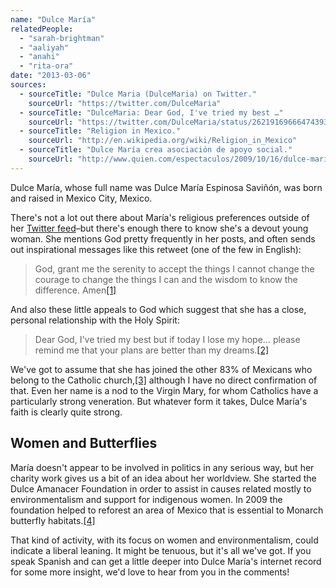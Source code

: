 ```yaml
---
name: "Dulce María"
relatedPeople:
  - "sarah-brightman"
  - "aaliyah"
  - "anahi"
  - "rita-ora"
date: "2013-03-06"
sources:
  - sourceTitle: "Dulce Maria (DulceMaria) on Twitter."
    sourceUrl: "https://twitter.com/DulceMaria"
  - sourceTitle: "DulceMaria: Dear God, I've tried my best …"
    sourceUrl: "https://twitter.com/DulceMaria/status/262191696664743936"
  - sourceTitle: "Religion in Mexico."
    sourceUrl: "http://en.wikipedia.org/wiki/Religion_in_Mexico"
  - sourceTitle: "Dulce María crea asociación de apoyo social."
    sourceUrl: "http://www.quien.com/espectaculos/2009/10/16/dulce-maria-creara-asociacion-de-apoyo-social"
---
```


Dulce María, whose full name was Dulce María Espinosa Saviñón, was born and raised in Mexico City, Mexico.

There's not a lot out there about María's religious preferences outside of her [Twitter feed](https://twitter.com/DulceMaria)–but there's enough there to know she's a devout young woman. She mentions God pretty frequently in her posts, and often sends out inspirational messages like this retweet (one of the few in English):

>God, grant me the serenity to accept the things I cannot change the courage to change the things I can and the wisdom to know the difference. Amen<a class="source-citation" href="#https://twitter.com/DulceMaria" title="Dulce Maria (DulceMaria) on Twitter.">[1]</a>

And also these little appeals to God which suggest that she has a close, personal relationship with the Holy Spirit:

>Dear God, I've tried my best but if today I lose my hope… please remind me that your plans are better than my dreams.<a class="source-citation" href="#https://twitter.com/DulceMaria/status/262191696664743936" title="DulceMaria: Dear God, I&apos;ve tried my best …">[2]</a>

We've got to assume that she has joined the other 83% of Mexicans who belong to the Catholic church,<a class="source-citation" href="#http://en.wikipedia.org/wiki/Religion_in_Mexico" title="Religion in Mexico.">[3]</a> although I have no direct confirmation of that. Even her name is a nod to the Virgin Mary, for whom Catholics have a particularly strong veneration. But whatever form it takes, Dulce María's faith is clearly quite strong.


## Women and Butterflies

María doesn't appear to be involved in politics in any serious way, but her charity work gives us a bit of an idea about her worldview. She started the Dulce Amanacer Foundation in order to assist in causes related mostly to environmentalism and support for indigenous women. In 2009 the foundation helped to reforest an area of Mexico that is essential to Monarch butterfly habitats.<a class="source-citation" href="#http://www.quien.com/espectaculos/2009/10/16/dulce-maria-creara-asociacion-de-apoyo-social" title="Dulce María crea asociación de apoyo social.">[4]</a>

That kind of activity, with its focus on women and environmentalism, could indicate a liberal leaning. It might be tenuous, but it's all we've got. If you speak Spanish and can get a little deeper into Dulce María's internet record for some more insight, we'd love to hear from you in the comments!